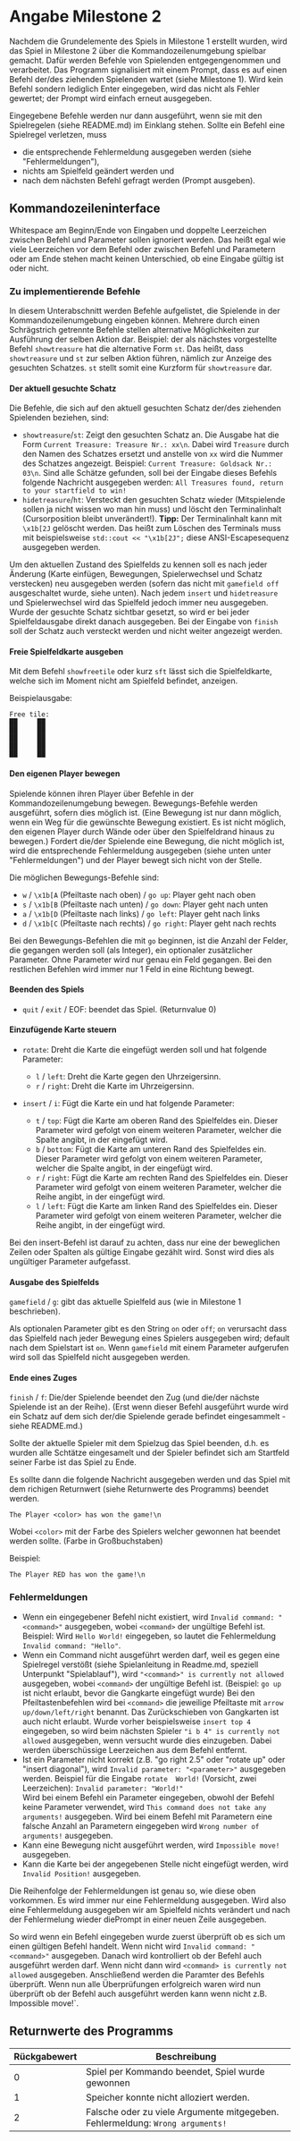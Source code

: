 # Angabe Milestone 2

Nachdem die Grundelemente des Spiels in Milestone 1 erstellt wurden, wird das Spiel in Milestone 2 über die Kommandozeilenumgebung spielbar gemacht. Dafür werden Befehle von Spielenden entgegengenommen und verarbeitet. Das Programm signalisiert mit einem Prompt, dass es auf einen Befehl der/des ziehenden Spielenden wartet (siehe Milestone 1). Wird kein Befehl sondern lediglich Enter eingegeben, wird das nicht als Fehler gewertet; der Prompt wird einfach erneut ausgegeben.

Eingegebene Befehle werden nur dann ausgeführt, wenn sie mit den Spielregelen (siehe README.md) im Einklang stehen. Sollte ein Befehl eine Spielregel verletzen, muss

- die entsprechende Fehlermeldung ausgegeben werden (siehe "Fehlermeldungen"),
- nichts am Spielfeld geändert werden und
- nach dem nächsten Befehl gefragt werden (Prompt ausgeben).

## Kommandozeileninterface


Whitespace am Beginn/Ende von Eingaben und doppelte Leerzeichen zwischen Befehl und Parameter sollen ignoriert werden. Das heißt egal wie viele Leerzeichen vor dem Befehl oder zwischen Befehl und Parametern oder am Ende stehen macht keinen Unterschied, ob eine Eingabe gültig ist oder nicht.


### Zu implementierende Befehle

In diesem Unterabschnitt werden Befehle aufgelistet, die Spielende in der Kommandozeilenumgebung eingeben können. Mehrere durch einen Schrägstrich getrennte Befehle stellen alternative Möglichkeiten zur Ausführung der selben Aktion dar. Beispiel: der als nächstes vorgestellte Befehl `showtreasure` hat die alternative Form `st`. Das heißt, dass `showtreasure` und `st` zur selben Aktion führen, nämlich zur Anzeige des gesuchten Schatzes. `st` stellt somit eine Kurzform für `showtreasure` dar.


#### Der aktuell gesuchte Schatz

Die Befehle, die sich auf den aktuell gesuchten Schatz der/des ziehenden Spielenden beziehen, sind:

- `showtreasure`/`st`: Zeigt den gesuchten Schatz an. Die Ausgabe hat die Form `Current Treasure: Treasure Nr.: xx\n`. Dabei wird `Treasure` durch den Namen des Schatzes ersetzt und anstelle von `xx` wird die Nummer des Schatzes angezeigt. Beispiel: `Current Treasure: Goldsack Nr.: 03\n`. Sind alle Schätze gefunden, soll bei der Eingabe dieses Befehls folgende Nachricht ausgegeben werden: `All Treasures found, return to your startfield to win!` 
- `hidetreasure`/`ht`: Versteckt den gesuchten Schatz wieder (Mitspielende sollen ja nicht wissen wo man hin muss) und löscht den Terminalinhalt (Cursorposition bleibt unverändert!). **Tipp:** Der Terminalinhalt kann mit `\x1b[2J` gelöscht werden. Das heißt zum Löschen des Terminals muss mit beispielsweise `std::cout << "\x1b[2J";` diese ANSI-Escapesequenz ausgegeben werden.

Um den aktuellen Zustand des Spielfelds zu kennen soll es nach jeder Änderung (Karte einfügen, Bewegungen, Spielerwechsel und Schatz verstecken) neu ausgegeben werden (sofern das nicht mit `gamefield off` ausgeschaltet wurde, siehe unten).
Nach jedem `insert` und `hidetreasure` und Spielerwechsel wird das Spielfeld jedoch immer neu ausgegeben. Wurde der gesuchte Schatz sichtbar gesetzt, so wird er bei jeder Spielfeldausgabe direkt danach ausgegeben. Bei der Eingabe von `finish` soll der Schatz auch versteckt werden und nicht weiter angezeigt werden.

#### Freie Spielfeldkarte ausgeben
Mit dem Befehl `showfreetile` oder kurz `sft` lässt sich die Spielfeldkarte, welche sich im Moment nicht am Spielfeld befindet, anzeigen.

Beispielausgabe:

```
Free tile:
██     ██
██     ██
██     ██
██     ██
██     ██
```

#### Den eigenen Player bewegen
Spielende können ihren Player über Befehle in der Kommandozeilenumgebung bewegen. Bewegungs-Befehle werden ausgeführt, sofern dies möglich ist. (Eine Bewegung ist nur dann möglich, wenn ein Weg für die gewünschte Bewegung existiert. Es ist nicht möglich, den eigenen Player durch Wände oder über den Spielfeldrand hinaus zu bewegen.) Fordert die/der Spielende eine Bewegung, die nicht möglich ist, wird die entsprechende Fehlermeldung ausgegeben (siehe unten unter "Fehlermeldungen") und der Player bewegt sich nicht von der Stelle. 

Die möglichen Bewegungs-Befehle sind:

- `w` / `\x1b[A` (Pfeiltaste nach oben) / `go up`: Player geht nach oben
- `s` / `\x1b[B` (Pfeiltaste nach unten) / `go down`: Player geht nach unten
- `a` / `\x1b[D` (Pfeiltaste nach links) / `go left`: Player geht nach links
- `d` / `\x1b[C` (Pfeiltaste nach rechts) / `go right`: Player geht nach rechts

Bei den Bewegungs-Befehlen die mit `go` beginnen, ist die Anzahl der Felder, die gegangen werden soll (als Integer), ein optionaler zusätzlicher Parameter. Ohne Parameter wird nur genau ein Feld gegangen. Bei den restlichen Befehlen wird immer nur 1 Feld in eine Richtung bewegt.

#### Beenden des Spiels
- `quit` / `exit` / EOF: beendet das Spiel. (Returnvalue 0)

#### Einzufügende Karte steuern
- `rotate`: Dreht die Karte die eingefügt werden soll und hat folgende Parameter:
  - `l` / `left`: Dreht die Karte gegen den Uhrzeigersinn.
  - `r` / `right`: Dreht die Karte im Uhrzeigersinn.

- `insert` / `i`: Fügt die Karte ein und hat folgende Parameter:
  - `t` / `top`: Fügt die Karte am oberen Rand des Spielfeldes ein. Dieser Parameter wird gefolgt von einem weiteren Parameter, welcher die Spalte angibt, in der eingefügt wird.
  - `b` / `bottom`: Fügt die Karte am unteren Rand des Spielfeldes ein. Dieser Parameter wird gefolgt von einem weiteren Parameter, welcher die Spalte angibt, in der eingefügt wird.
  - `r` / `right`: Fügt die Karte am rechten Rand des Spielfeldes ein. Dieser Parameter wird gefolgt von einem weiteren Parameter, welcher die Reihe angibt, in der eingefügt wird.
  - `l` / `left`: Fügt die Karte am linken Rand des Spielfeldes ein. Dieser Parameter wird gefolgt von einem weiteren Parameter, welcher die Reihe angibt, in der eingefügt wird.

Bei den insert-Befehl ist darauf zu achten, dass nur eine der beweglichen Zeilen oder Spalten als gültige Eingabe gezählt wird. Sonst wird dies als ungültiger Parameter aufgefasst.

#### Ausgabe des Spielfelds
`gamefield` / `g`: gibt das aktuelle Spielfeld aus (wie in Milestone 1 beschrieben).

Als optionalen Parameter gibt es den String `on` oder `off`; `on` verursacht dass das Spielfeld nach jeder Bewegung eines Spielers ausgegeben wird; default nach dem Spielstart ist `on`. Wenn `gamefield` mit einem Parameter aufgerufen wird soll das Spielfeld nicht ausgegeben werden.

#### Ende eines Zuges
`finish` / `f`: Die/der Spielende beendet den Zug (und die/der nächste Spielende ist an der Reihe). (Erst wenn dieser Befehl ausgeführt wurde wird ein Schatz auf dem sich der/die Spielende gerade befindet eingesammelt - siehe README.md.)

Sollte der aktuelle Spieler mit dem Spielzug das Spiel beenden, d.h. es wurden alle Schtätze eingesamelt und der Spieler befindet sich am Startfeld seiner Farbe ist das Spiel zu Ende.

Es sollte dann die folgende Nachricht ausgegeben werden und das Spiel mit dem richigen Returnwert (siehe Returnwerte des Programms) beendet werden.

```
The Player <color> has won the game!\n
```
Wobei `<color>` mit der Farbe des Spielers welcher gewonnen hat beendet werden sollte. (Farbe in Großbuchstaben)

Beispiel:

```
The Player RED has won the game!\n
```

### Fehlermeldungen

- Wenn ein eingegebener Befehl nicht existiert, wird `Invalid command: "<command>"` ausgegeben, wobei `<command>` der ungültige Befehl ist. Beispiel: Wird `Hello World!` eingegeben, so lautet die Fehlermeldung `Invalid command: "Hello"`.
- Wenn ein Command nicht ausgeführt werden darf, weil es gegen eine Spielregel verstößt (siehe Spielanleitung in Readme.md, speziell Unterpunkt "Spielablauf"), wird `"<command>" is currently not allowed` ausgegeben, wobei `<command>` der ungültige Befehl ist. (Beispiel: `go up` ist nicht erlaubt, bevor die Gangkarte eingefügt wurde) Bei den Pfeiltastenbefehlen wird bei `<command>` die jeweilige Pfeiltaste mit `arrow up/down/left/right` benannt.
Das Zurückschieben von Gangkarten ist auch nicht erlaubt. Wurde vorher beispielsweise `insert top 4` eingegeben, so wird beim nächsten Spieler `"i b 4" is currently not allowed` ausgegeben, wenn versucht wurde dies einzugeben. Dabei werden überschüssige Leerzeichen aus dem Befehl entfernt.
- Ist ein Parameter nicht korrekt (z.B. "go right 2.5" oder "rotate up" oder "insert diagonal"), wird `Invalid parameter: "<parameter>"` ausgegeben werden. Beispiel für die Eingabe `rotate  World!` (Vorsicht, zwei Leerzeichen): `Invalid parameter: "World!"`  
Wird bei einem Befehl ein Parameter eingegeben, obwohl der Befehl keine Parameter verwendet, wird `This command does not take any arguments!` ausgegeben. Wird bei einem Befehl mit Parametern eine falsche Anzahl an Parametern eingegeben wird `Wrong number of arguments!` ausgegeben.
- Kann eine Bewegung nicht ausgeführt werden, wird `Impossible move!` ausgegeben.
- Kann die Karte bei der angegebenen Stelle nicht eingefügt werden, wird `Invalid Position!` ausgegeben.

Die Reihenfolge der Fehlermeldungen ist genau so, wie diese oben vorkommen. Es wird immer nur eine Fehlermeldung ausgegeben. Wird also eine Fehlermeldung ausgegeben wir am Spielfeld nichts verändert und nach der Fehlermelung wieder diePrompt in einer neuen Zeile ausgegeben.

So wird wenn ein Befehl eingegeben wurde zuerst überprüft ob es sich um einen gültigen Befehl handelt. Wenn nicht wird `Invalid command: "<command>"` ausgegeben. Danach wird kontrolliert ob der Befehl auch ausgeführt werden darf. Wenn nicht dann wird `<command> is currently not allowed` ausgegeben. Anschließend werden die Paramter des Befehls überprüft. Wenn nun alle Überprüfungen erfolgreich waren wird nun überprüft ob der Befehl auch ausgeführt werden kann wenn nicht z.B. Impossible move!`.


## Returnwerte des Programms

| Rückgabewert | Beschreibung                      |
| ------------ | --------------------------------- |
| 0            | Spiel per Kommando beendet, Spiel wurde gewonnen    |
| 1            | Speicher konnte nicht alloziert werden.             |
| 2            | Falsche oder zu viele Argumente mitgegeben. Fehlermeldung: `Wrong arguments!`       |

